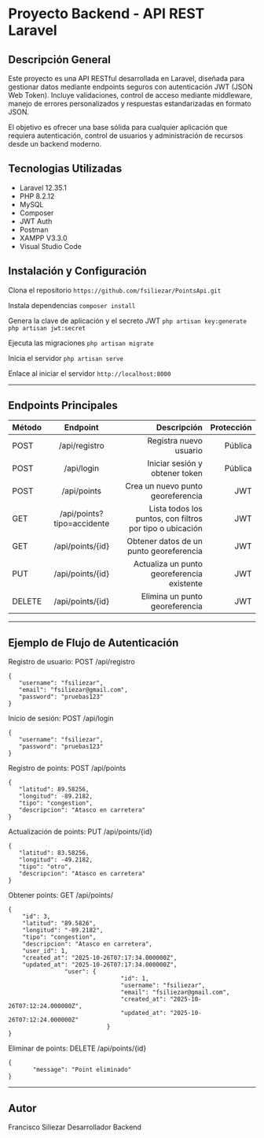 # Proyecto Backend - API REST Laravel
## Descripción General

Este proyecto es una API RESTful desarrollada en Laravel, diseñada para gestionar datos mediante endpoints seguros con autenticación JWT (JSON Web Token).
Incluye validaciones, control de acceso mediante middleware, manejo de errores personalizados y respuestas estandarizadas en formato JSON.

El objetivo es ofrecer una base sólida para cualquier aplicación que requiera autenticación, control de usuarios y administración de recursos desde un backend moderno.

## Tecnologias Utilizadas
- Laravel  12.35.1
- PHP 8.2.12
- MySQL
- Composer
- JWT Auth
- Postman
- XAMPP V3.3.0
- Visual Studio Code

## Instalación y Configuración
Clona el repositorio
`https://github.com/fsiliezar/PointsApi.git`

Instala dependencias
`composer install`

Genera la clave de aplicación y el secreto JWT
`php artisan key:generate`
`php artisan jwt:secret`

Ejecuta las migraciones
`php artisan migrate`

Inicia el servidor
`php artisan serve`

Enlace al iniciar el servidor
`http://localhost:8000`

---
## Endpoints Principales

| Método | Endpoint| Descripción|Protección|
| :------------ |:---------------:| -----:|-----:|
| POST | /api/registro | Registra nuevo usuario | Pública
| POST | /api/login |Iniciar sesión y obtener token |Pública
| POST | /api/points | Crea un nuevo punto georeferencia |JWT
| GET | /api/points?tipo=accidente| Lista todos los puntos, con filtros por tipo o ubicación |JWT
| GET | /api/points/{id} | Obtener datos de un punto georeferencia|JWT
| PUT |/api/points/{id} | Actualiza un punto georeferencia existente |JWT
| DELETE |/api/points/{id} | Elimina un punto georeferencia |JWT
---
## Ejemplo de Flujo de Autenticación

Registro de usuario: POST /api/registro

    {
	   "username": "fsiliezar",
	   "email": "fsiliezar@gmail.com",
	   "password": "pruebas123"
	}

Inicio de sesión: POST /api/login

    {
	   "username": "fsiliezar",
	   "password": "pruebas123"
	}

Registro de points: POST /api/points

    {
	   "latitud": 89.58256,
	   "longitud": -89.2182,
	   "tipo": "congestion",
	   "descripcion": "Atasco en carretera"
	}
Actualización de points: PUT /api/points/{id}

    {
	   "latitud": 83.58256,
	   "longitud": -49.2182,
	   "tipo": "otro",
	   "descripcion": "Atasco en carretera"
	}
Obtener  points: GET /api/points/

    {
        "id": 3,
		"latitud": "89.5826",
		"longitud": "-89.2182",
        "tipo": "congestion",
        "descripcion": "Atasco en carretera",
        "user_id": 1,
        "created_at": "2025-10-26T07:17:34.000000Z",
        "updated_at": "2025-10-26T07:17:34.000000Z",
		            "user": {
                					"id": 1,
                					"username": "fsiliezar",
                					"email": "fsiliezar@gmail.com",
                					"created_at": "2025-10-26T07:12:24.000000Z",
                					"updated_at": "2025-10-26T07:12:24.000000Z"
								}
	}
Eliminar de points: DELETE /api/points/{id}

    {
	       "message": "Point eliminado"
	}
---
## Autor
Francisco Siliezar
Desarrollador Backend
